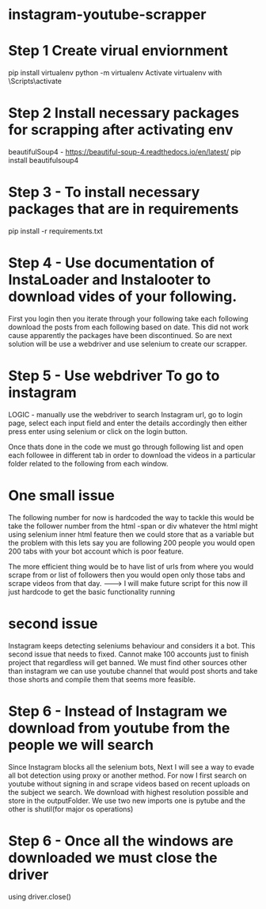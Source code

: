 # instagram-youtube-scrapper

# Step 1 Create virual enviornment

pip install virtualenv
python -m virtualenv <nameOfEnv>
Activate virtualenv with <nameOfEnv>\Scripts\activate

# Step 2 Install necessary packages for scrapping after activating env

beautifulSoup4 - https://beautiful-soup-4.readthedocs.io/en/latest/
pip install beautifulsoup4

# Step 3 - To install necessary packages that are in requirements

pip install -r requirements.txt

# Step 4 - Use documentation of InstaLoader and Instalooter to download vides of your following.

First you login then you iterate through your following take each following download the posts from each
following based on date. This did not work cause apparently the packages have been discontinued.
So are next solution will be use a webdriver and use selenium to create our scrapper.

# Step 5 - Use webdriver To go to instagram

LOGIC - manually use the webdriver to search Instagram url, go to login page, select each input field
and enter the details accordingly then either press enter using selenium or click on the login button.

Once thats done in the code we must go through following list and open each followee in different tab
in order to download the videos in a particular folder related to the following from each window.

# One small issue

The following number for now is hardcoded the way to tackle this would be take the follower number from the html -span or div whatever the html might using selenium inner html feature then we could store that as a variable but the problem with this lets say you are following 200 people you would open 200 tabs with your bot account which is poor feature.

The more efficient thing would be to have list of urls from where you would scrape from or list of followers then you would open only those tabs and scrape videos from that day. ---> I will make future script for this now ill just hardcode to get the basic functionality running

# second issue

Instagram keeps detecting seleniums behaviour and considers it a bot. This second issue that needs to fixed. Cannot make 100 accounts just to finish project that regardless will get banned. We must find other sources other than instagram we can use youtube channel that would post shorts and take those shorts and compile them that seems more feasible.

# Step 6 - Instead of Instagram we download from youtube from the people we will search

Since Instagram blocks all the selenium bots, Next I will see a way to evade all bot detection using proxy or another method. For now I first search on youtube without signing in and scrape videos based on recent uploads on the subject we search. We download with highest resolution possible and store in the outputFolder. We use two new imports one is pytube and the other is shutil(for major os operations)

# Step 6 - Once all the windows are downloaded we must close the driver

using driver.close()
